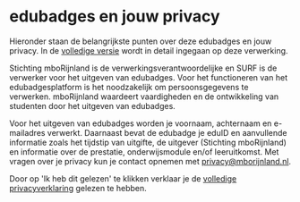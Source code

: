 # edubadges en jouw privacy

Hieronder staan de belangrijkste punten over deze edubadges en jouw privacy. In de [volledige versie](link) wordt in detail ingegaan op deze verwerking.

Stichting mboRijnland is de verwerkingsverantwoordelijke en SURF is de verwerker voor het uitgeven van edubadges. Voor het functioneren van het edubadgesplatform is het noodzakelijk om persoonsgegevens te verwerken. mboRijnland waardeert vaardigheden en de ontwikkeling van studenten door het uitgeven van edubadges.

Voor het uitgeven van edubadges worden je voornaam, achternaam en e-mailadres verwerkt. Daarnaast bevat de edubadge je eduID en aanvullende informatie zoals het tijdstip van uitgifte, de uitgever (Stichting mboRijnland) en informatie over de prestatie, onderwijsmodule en/of leeruitkomst. Met vragen over je privacy kun je contact opnemen met [privacy@mborijnland.nl](mailto:privacy@mborijnland.nl).

Door op 'Ik heb dit gelezen' te klikken verklaar je de [volledige privacyverklaring](link) gelezen te hebben.